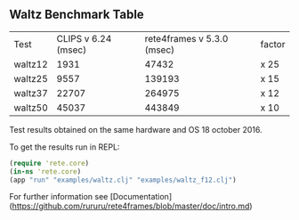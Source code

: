 
Waltz Benchmark Table
----

<table>
<tr><td>Test</td><td>CLIPS v 6.24 (msec)</td><td>rete4frames v 5.3.0 (msec)</td><td>factor</td></tr>
<tr><td>waltz12</td><td>1931</td><td>47432</td><td>x 25</td></tr>
<tr><td>waltz25</td><td>9557</td><td>139193</td><td>x 15</td></tr>
<tr><td>waltz37</td><td>22707</td><td>264975</td><td>x 12</td></tr>
<tr><td>waltz50</td><td>45037</td><td>443849</td><td>x 10</td></tr>
</table>

Test results obtained on the same hardware and OS 18 october 2016.

To get the results run in REPL:

```clj
(require 'rete.core)
(in-ns 'rete.core)
(app "run" "examples/waltz.clj" "examples/waltz_f12.clj")
```
For further information see [Documentation] (https://github.com/rururu/rete4frames/blob/master/doc/intro.md)

